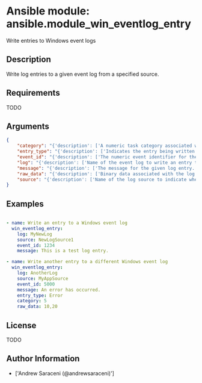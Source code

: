 # Ansible module: ansible.module_win_eventlog_entry


Write entries to Windows event logs

## Description

Write log entries to a given event log from a specified source.

## Requirements

TODO

## Arguments

``` json
{
    "category": "{'description': ['A numeric task category associated with the category message file for the log source.'], 'type': 'int'}",
    "entry_type": "{'description': ['Indicates the entry being written to the log is of a specific type.'], 'choices': ['Error', 'FailureAudit', 'Information', 'SuccessAudit', 'Warning']}",
    "event_id": "{'description': ['The numeric event identifier for the entry.', 'Value must be between 0 and 65535.'], 'required': True, 'type': 'int'}",
    "log": "{'description': ['Name of the event log to write an entry to.'], 'required': True}",
    "message": "{'description': ['The message for the given log entry.'], 'required': True}",
    "raw_data": "{'description': ['Binary data associated with the log entry.', 'Value must be a comma-separated array of 8-bit unsigned integers (0 to 255).']}",
    "source": "{'description': ['Name of the log source to indicate where the entry is from.'], 'required': True}",
}
```

## Examples


``` yaml

- name: Write an entry to a Windows event log
  win_eventlog_entry:
    log: MyNewLog
    source: NewLogSource1
    event_id: 1234
    message: This is a test log entry.

- name: Write another entry to a different Windows event log
  win_eventlog_entry:
    log: AnotherLog
    source: MyAppSource
    event_id: 5000
    message: An error has occurred.
    entry_type: Error
    category: 5
    raw_data: 10,20

```

## License

TODO

## Author Information
  - ['Andrew Saraceni (@andrewsaraceni)']
